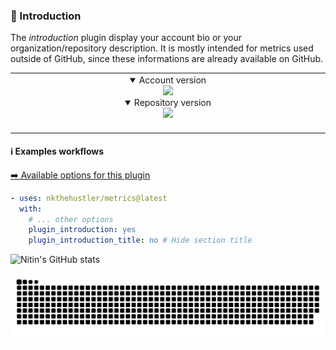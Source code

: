 ### 🙋 Introduction

The *introduction* plugin display your account bio or your organization/repository description.
It is mostly intended for metrics used outside of GitHub, since these informations are already available on GitHub.

<table>
  <td align="center">
    <details open><summary>Account version</summary>
      <img src="https://github.com/nkthehustler/nkthehustler/blob/master/metrics.plugin.introduction.svg">
    </details>
    <details open><summary>Repository version</summary>
      <img src="https://github.com/nkthehustler/nkthehustler/blob/master/metrics.plugin.introduction.repository.svg">
    </details>
    <img width="900" height="1" alt="">
  </td>
</table>

#### ℹ️ Examples workflows

[➡️ Available options for this plugin](metadata.yml)

```yaml
- uses: nkthehustler/metrics@latest
  with:
    # ... other options
    plugin_introduction: yes
    plugin_introduction_title: no # Hide section title
```

![Nitin's GitHub stats](https://github-readme-stats.vercel.app/api?username=nkthehustler&show_icons=true&theme=midnight-purple)

![nkthehustler's snake gif](https://github.com/nkthehustler/nkthehustler/blob/output/github-contribution-grid-snake.svg)
